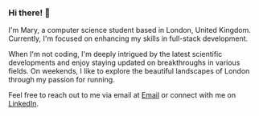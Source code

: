 ### Hi there! 👋

I'm Mary, a computer science student based in London, United Kingdom. Currently, I'm focused on enhancing my skills in full-stack development.

When I'm not coding, I'm deeply intrigued by the latest scientific developments and enjoy staying updated on breakthroughs in various fields. On weekends, I like to explore the beautiful landscapes of London through my passion for running.

Feel free to reach out to me via email at [Email](mailto:marycamara101@gmail.com) or connect with me on [LinkedIn](https://www.linkedin.com/in/marycamara/).


<!--
<!--
**marycamara/marycamara** is a ✨ _special_ ✨ repository because its `README.md` (this file) appears on your GitHub profile.

Here are some ideas to get you started:

- 🔭 I’m currently working on ...
- 🌱 I’m currently learning ...
- 👯 I’m looking to collaborate on ...
- 🤔 I’m looking for help with ...
- 💬 Ask me about ...
- 📫 How to reach me: ...
- 😄 Pronouns: ...
- ⚡ Fun fact: ...
-->
